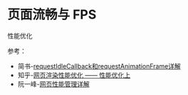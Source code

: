 # 页面流畅与 FPS

性能优化

参考：

- 简书-[requestIdleCallback和requestAnimationFrame详解](https://www.jianshu.com/p/2771cb695c81?tt_from=weixin)
- 知乎-[网页渲染性能优化 —— 性能优化上](https://zhuanlan.zhihu.com/p/39878259)
- 阮一峰-[网页性能管理详解](https://www.ruanyifeng.com/blog/2015/09/web-page-performance-in-depth.html)
